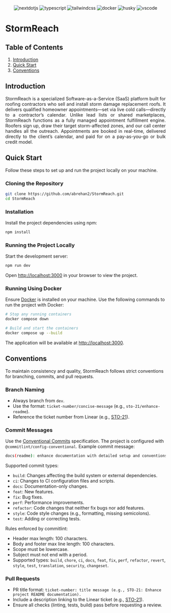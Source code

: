 <div align="center">
    <img src="https://img.shields.io/badge/-Next_JS-black?style=for-the-badge&logoColor=white&logo=nextdotjs&color=000000" alt="nextdotjs" />
    <img src="https://img.shields.io/badge/-TypeScript-black?style=for-the-badge&logoColor=white&logo=typescript&color=3178C6" alt="typescript" />
    <img src="https://img.shields.io/badge/-Tailwind_CSS-black?style=for-the-badge&logo=tailwindcss&logoColor=white&color=06B6D4" alt="tailwindcss" />
    <img src="https://img.shields.io/badge/-Docker-black?style=for-the-badge&logoColor=white&logo=docker&color=2496ED" alt="docker" />
    <img src="https://img.shields.io/badge/-Husky-black?style=for-the-badge&logoColor=white&logo=husky&color=29C88E" alt="husky" />
    <img src="https://img.shields.io/badge/-VS%20Code-black?style=for-the-badge&logoColor=white&logo=visual-studio-code&color=007ACC" alt="vscode" />
</div>

# StormReach

## <a name="table">Table of Contents</a>

1. [Introduction](#introduction)
2. [Quick Start](#quick-start)
3. [Conventions](#conventions)

## <a name="introduction">Introduction</a>

<div align="justify">
StormReach is a specialized Software-as-a-Service (SaaS) platform built for roofing contractors who sell and install storm damage replacement roofs. It delivers qualified homeowner appointments—set via live cold calls—directly to a contractor’s calendar. Unlike lead lists or shared marketplaces, StormReach functions as a fully managed appointment fulfillment engine. Roofers sign up, draw their target storm-affected zones, and our call center handles all the outreach. Appointments are booked in real-time, delivered directly to the client’s calendar, and paid for on a pay-as-you-go or bulk credit model.
</div>

## <a name="quick-start">Quick Start</a>

Follow these steps to set up and run the project locally on your machine.

### Cloning the Repository

```bash
git clone https://github.com/abrehan2/StormReach.git
cd StormReach
```

### Installation

Install the project dependencies using npm:

```bash
npm install
```

### Running the Project Locally

Start the development server:

```bash
npm run dev
```

Open [http://localhost:3000](http://localhost:3000) in your browser to view the project.

### Running Using Docker

Ensure [Docker](https://www.docker.com/) is installed on your machine. Use the following commands to run the project with Docker:

```bash
# Stop any running containers
docker compose down

# Build and start the containers
docker compose up --build
```

The application will be available at [http://localhost:3000](http://localhost:3000).


## <a name="conventions">Conventions</a>

To maintain consistency and quality, StormReach follows strict conventions for branching, commits, and pull requests.

### Branch Naming

- Always branch from `dev`.
- Use the format: `ticket-number/concise-message` (e.g., `sto-21/enhance-readme`).
- Reference the ticket number from Linear (e.g., [STO-21](https://linear.app/stormreach/issue/STO-21/update-project-readme-documentation)).

### Commit Messages

Use the [Conventional Commits](https://www.conventionalcommits.org/) specification. The project is configured with `@commitlint/config-conventional`. Example commit message:

```bash
docs(readme): enhance documentation with detailed setup and conventions
```

Supported commit types:

- `build`: Changes affecting the build system or external dependencies.
- `ci`: Changes to CI configuration files and scripts.
- `docs`: Documentation-only changes.
- `feat`: New features.
- `fix`: Bug fixes.
- `perf`: Performance improvements.
- `refactor`: Code changes that neither fix bugs nor add features.
- `style`: Code style changes (e.g., formatting, missing semicolons).
- `test`: Adding or correcting tests.

Rules enforced by commitlint:

- Header max length: 100 characters.
- Body and footer max line length: 100 characters.
- Scope must be lowercase.
- Subject must not end with a period.
- Supported types: `build`, `chore`, `ci`, `docs`, `feat`, `fix`, `perf`, `refactor`, `revert`, `style`, `test`, `translation`, `security`, `changeset`.

### Pull Requests

- PR title format: `ticket-number: title message (e.g., STO-21: Enhance project README documentation).`
- Include a description linking to the Linear ticket (e.g., [STO-21](https://linear.app/stormreach/issue/STO-21/update-project-readme-documentation)).
- Ensure all checks (linting, tests, build) pass before requesting a review.

